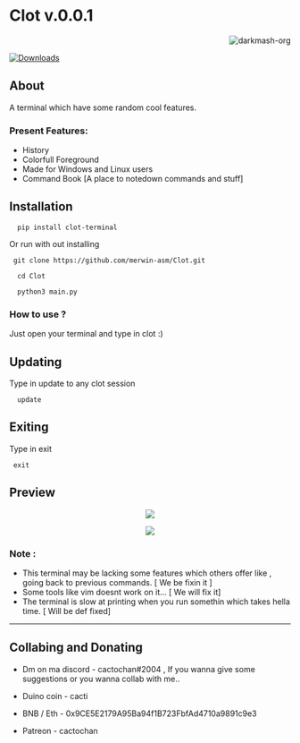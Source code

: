 # Clot v.0.0.1

<p align="right"> <img src="https://komarev.com/ghpvc/?username=merwin-asm-clot&label=Project%20views&color=0e75b6&style=flat" alt="darkmash-org" /> </p>

[![Downloads](https://static.pepy.tech/badge/clot-terminal)](https://pepy.tech/project/clot-terminal)

## About
A terminal which have some random cool features.

### Present Features:

 - History
 - Colorfull Foreground
 - Made for Windows and Linux users
 - Command Book \[A place to notedown commands and stuff]

## Installation

```
  pip install clot-terminal
```

Or run with out installing

```
 git clone https://github.com/merwin-asm/Clot.git
```

```    
  cd Clot
```

```
  python3 main.py
```

### How to use ?

Just open your terminal and type in clot :)

## Updating

Type in update to any clot session

```
  update
```

## Exiting

Type in exit

``` 
 exit
```

## Preview
<p align="center">
<img src="https://cdn.discordapp.com/attachments/944526624282525746/1090286376265724005/image.png">
</p>

<p align="center">
<img src="https://cdn.discordapp.com/attachments/951417646191083551/1090291584207159366/image.png">
</p>

### Note :
  - This terminal may be lacking some features which others offer like , going back to previous commands. \[ We be fixin it ]
  - Some tools like vim doesnt work on it... \[ We will fix it]
  - The terminal is slow at printing when you run somethin which takes hella time. \[ Will be def fixed]
  
<hr>

## Collabing and Donating

- Dm on ma discord - cactochan#2004 , If you wanna give some suggestions or you wanna collab with me..

- Duino coin - cacti

- BNB / Eth - 0x9CE5E2179A95Ba94f1B723FbfAd4710a9891c9e3

- Patreon - cactochan
